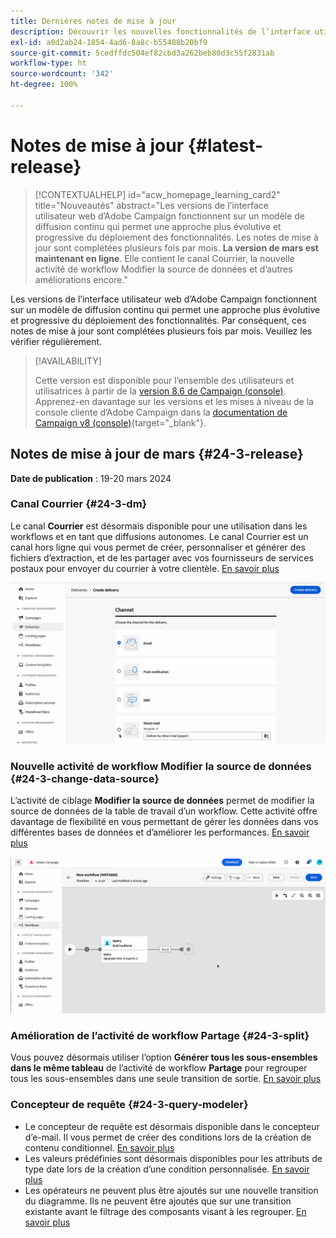 ```yaml
---
title: Dernières notes de mise à jour
description: Découvrir les nouvelles fonctionnalités de l’interface utilisateur web de Campaign
exl-id: a0d2ab24-1854-4ad6-8a8c-b55488b20bf9
source-git-commit: 5cedffdc504ef82cbd3a262beb80d3c55f2831ab
workflow-type: ht
source-wordcount: '342'
ht-degree: 100%

---
```


# Notes de mise à jour {#latest-release}


>[!CONTEXTUALHELP]
>id="acw_homepage_learning_card2"
>title="Nouveautés"
>abstract="Les versions de l’interface utilisateur web d’Adobe Campaign fonctionnent sur un modèle de diffusion continu qui permet une approche plus évolutive et progressive du déploiement des fonctionnalités. Les notes de mise à jour sont complétées plusieurs fois par mois. **La version de mars est maintenant en ligne**. Elle contient le canal Courrier, la nouvelle activité de workflow Modifier la source de données et d’autres améliorations encore."


<!--Last update: **March 19, 2024**-->

Les versions de l’interface utilisateur web d’Adobe Campaign fonctionnent sur un modèle de diffusion continu qui permet une approche plus évolutive et progressive du déploiement des fonctionnalités. Par conséquent, ces notes de mise à jour sont complétées plusieurs fois par mois. Veuillez les vérifier régulièrement.

>[!AVAILABILITY]
>
>Cette version est disponible pour l’ensemble des utilisateurs et utilisatrices à partir de la [version 8.6 de Campaign (console)](https://experienceleague.adobe.com/docs/campaign/campaign-v8/releases/release-notes.html?lang=fr). Apprenez-en davantage sur les versions et les mises à niveau de la console cliente d’Adobe Campaign dans la [documentation de Campaign v8 (console)](https://experienceleague.adobe.com/docs/campaign/campaign-v8/releases/upgrades.html?lang=fr){target="_blank"}.

## Notes de mise à jour de mars {#24-3-release}

**Date de publication** : 19-20 mars 2024

### Canal Courrier {#24-3-dm}

Le canal **Courrier** est désormais disponible pour une utilisation dans les workflows et en tant que diffusions autonomes. Le canal Courrier est un canal hors ligne qui vous permet de créer, personnaliser et générer des fichiers d’extraction, et de les partager avec vos fournisseurs de services postaux pour envoyer du courrier à votre clientèle. [En savoir plus](../direct-mail/gs-direct-mail.md)

![](../assets/do-not-localize/direct-mail.gif)

### Nouvelle activité de workflow Modifier la source de données {#24-3-change-data-source}

L’activité de ciblage **Modifier la source de données** permet de modifier la source de données de la table de travail d’un workflow. Cette activité offre davantage de flexibilité en vous permettant de gérer les données dans vos différentes bases de données et d’améliorer les performances. [En savoir plus](../workflows/activities/change-data-source.md)

![](../assets/do-not-localize/change-data-source.gif)

### Amélioration de l’activité de workflow Partage {#24-3-split}

Vous pouvez désormais utiliser l’option **Générer tous les sous-ensembles dans le même tableau** de l’activité de workflow **Partage** pour regrouper tous les sous-ensembles dans une seule transition de sortie. [En savoir plus](../workflows/activities/split.md)

### Concepteur de requête {#24-3-query-modeler}

* Le concepteur de requête est désormais disponible dans le concepteur d’e-mail. Il vous permet de créer des conditions lors de la création de contenu conditionnel. [En savoir plus](../personalization/conditions.md)
* Les valeurs prédéfinies sont désormais disponibles pour les attributs de type date lors de la création d’une condition personnalisée. [En savoir plus](../query/build-query.md)
* Les opérateurs ne peuvent plus être ajoutés sur une nouvelle transition du diagramme. Ils ne peuvent être ajoutés que sur une transition existante avant le filtrage des composants visant à les regrouper. [En savoir plus](../query/build-query.md)
